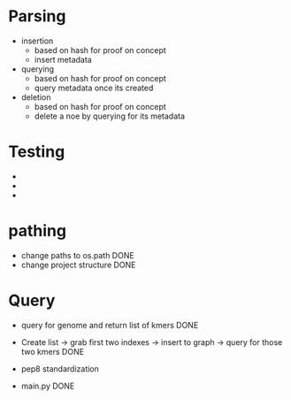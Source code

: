 # Parsing
* insertion
  * based on hash for proof on concept
  * insert metadata
* querying
  * based on hash for proof on concept
  * query metadata once its created
* deletion
  * based on hash for proof on concept
  * delete a noe by querying for its metadata

# Testing
*
*
*

# pathing
* change paths to os.path DONE
* change project structure DONE

# Query
* query for genome and return list of kmers DONE
* Create list -> grab first two indexes -> insert to graph -> query for those two kmers DONE

* pep8 standardization
* main.py DONE
